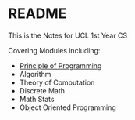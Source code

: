 # README

This is the Notes for UCL 1st Year CS

Covering Modules including:

- [Principle of Programming](/Principle%20of%20Programming/COMP0002.md)
- Algorithm
- Theory of Computation
- Discrete Math
- Math Stats
- Object Oriented Programming
